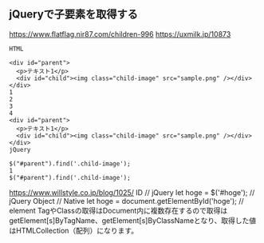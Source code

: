 ## jQueryで子要素を取得する
https://www.flatflag.nir87.com/children-996
https://uxmilk.jp/10873
<script src="https://code.jquery.com/jquery-3.3.1.js"></script>

```
HTML

<div id="parent">
  <p>テキスト1</p>
  <div id="child"><img class="child-image" src="sample.png" /></div>
</div>
1
2
3
4
<div id="parent">
  <p>テキスト1</p>
  <div id="child"><img class="child-image" src="sample.png" /></div>
</div>
jQuery

$("#parent").find('.child-image');
1
$("#parent").find('.child-image');
```


https://www.willstyle.co.jp/blog/1025/
ID
// jQuery
let hoge = $('#hoge'); // jQuery Object
// Native
let hoge = document.getElementById('hoge'); // element
TagやClassの取得はDocument内に複数存在するので取得はgetElement[s]ByTagName、getElement[s]ByClassNameとなり、取得した値はHTMLCollection（配列）になります。
